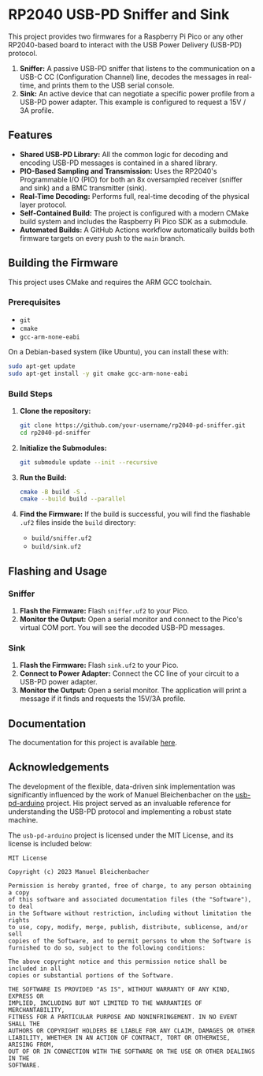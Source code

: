 # RP2040 USB-PD Sniffer and Sink

This project provides two firmwares for a Raspberry Pi Pico or any other RP2040-based board to interact with the USB Power Delivery (USB-PD) protocol.

1.  **Sniffer:** A passive USB-PD sniffer that listens to the communication on a USB-C CC (Configuration Channel) line, decodes the messages in real-time, and prints them to the USB serial console.
2.  **Sink:** An active device that can negotiate a specific power profile from a USB-PD power adapter. This example is configured to request a 15V / 3A profile.

## Features

*   **Shared USB-PD Library:** All the common logic for decoding and encoding USB-PD messages is contained in a shared library.
*   **PIO-Based Sampling and Transmission:** Uses the RP2040's Programmable I/O (PIO) for both an 8x oversampled receiver (sniffer and sink) and a BMC transmitter (sink).
*   **Real-Time Decoding:** Performs full, real-time decoding of the physical layer protocol.
*   **Self-Contained Build:** The project is configured with a modern CMake build system and includes the Raspberry Pi Pico SDK as a submodule.
*   **Automated Builds:** A GitHub Actions workflow automatically builds both firmware targets on every push to the `main` branch.

## Building the Firmware

This project uses CMake and requires the ARM GCC toolchain.

### Prerequisites

*   `git`
*   `cmake`
*   `gcc-arm-none-eabi`

On a Debian-based system (like Ubuntu), you can install these with:
```bash
sudo apt-get update
sudo apt-get install -y git cmake gcc-arm-none-eabi
```

### Build Steps

1.  **Clone the repository:**
    ```bash
    git clone https://github.com/your-username/rp2040-pd-sniffer.git
    cd rp2040-pd-sniffer
    ```

2.  **Initialize the Submodules:**
    ```bash
    git submodule update --init --recursive
    ```

3.  **Run the Build:**
    ```bash
    cmake -B build -S .
    cmake --build build --parallel
    ```

4.  **Find the Firmware:**
    If the build is successful, you will find the flashable `.uf2` files inside the `build` directory:
    *   `build/sniffer.uf2`
    *   `build/sink.uf2`

## Flashing and Usage

### Sniffer

1.  **Flash the Firmware:** Flash `sniffer.uf2` to your Pico.
2.  **Monitor the Output:** Open a serial monitor and connect to the Pico's virtual COM port. You will see the decoded USB-PD messages.

### Sink

1.  **Flash the Firmware:** Flash `sink.uf2` to your Pico.
2.  **Connect to Power Adapter:** Connect the CC line of your circuit to a USB-PD power adapter.
3.  **Monitor the Output:** Open a serial monitor. The application will print a message if it finds and requests the 15V/3A profile.

## Documentation

The documentation for this project is available [here](https://chatelao.github.io/rp2040-pd-sniffer/).

## Acknowledgements

The development of the flexible, data-driven sink implementation was significantly influenced by the work of Manuel Bleichenbacher on the [usb-pd-arduino](https://github.com/manuelbl/usb-pd-arduino) project. His project served as an invaluable reference for understanding the USB-PD protocol and implementing a robust state machine.

The `usb-pd-arduino` project is licensed under the MIT License, and its license is included below:

```
MIT License

Copyright (c) 2023 Manuel Bleichenbacher

Permission is hereby granted, free of charge, to any person obtaining a copy
of this software and associated documentation files (the "Software"), to deal
in the Software without restriction, including without limitation the rights
to use, copy, modify, merge, publish, distribute, sublicense, and/or sell
copies of the Software, and to permit persons to whom the Software is
furnished to do so, subject to the following conditions:

The above copyright notice and this permission notice shall be included in all
copies or substantial portions of the Software.

THE SOFTWARE IS PROVIDED "AS IS", WITHOUT WARRANTY OF ANY KIND, EXPRESS OR
IMPLIED, INCLUDING BUT NOT LIMITED TO THE WARRANTIES OF MERCHANTABILITY,
FITNESS FOR A PARTICULAR PURPOSE AND NONINFRINGEMENT. IN NO EVENT SHALL THE
AUTHORS OR COPYRIGHT HOLDERS BE LIABLE FOR ANY CLAIM, DAMAGES OR OTHER
LIABILITY, WHETHER IN AN ACTION OF CONTRACT, TORT OR OTHERWISE, ARISING FROM,
OUT OF OR IN CONNECTION WITH THE SOFTWARE OR THE USE OR OTHER DEALINGS IN THE
SOFTWARE.
```
